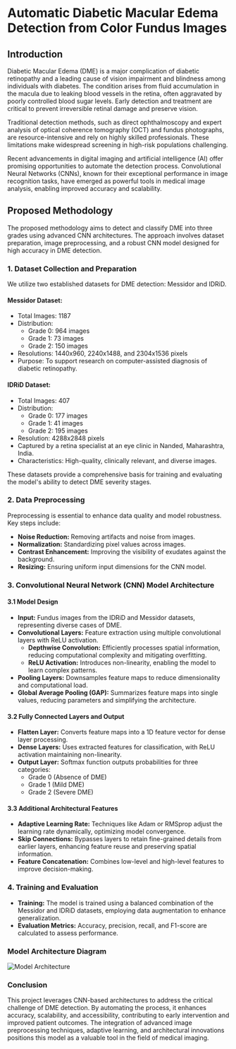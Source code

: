 # Automatic Diabetic Macular Edema Detection from Color Fundus Images

## Introduction
Diabetic Macular Edema (DME) is a major complication of diabetic retinopathy and a leading cause of vision impairment and blindness among individuals with diabetes. The condition arises from fluid accumulation in the macula due to leaking blood vessels in the retina, often aggravated by poorly controlled blood sugar levels. Early detection and treatment are critical to prevent irreversible retinal damage and preserve vision.

Traditional detection methods, such as direct ophthalmoscopy and expert analysis of optical coherence tomography (OCT) and fundus photographs, are resource-intensive and rely on highly skilled professionals. These limitations make widespread screening in high-risk populations challenging.

Recent advancements in digital imaging and artificial intelligence (AI) offer promising opportunities to automate the detection process. Convolutional Neural Networks (CNNs), known for their exceptional performance in image recognition tasks, have emerged as powerful tools in medical image analysis, enabling improved accuracy and scalability.

## Proposed Methodology
The proposed methodology aims to detect and classify DME into three grades using advanced CNN architectures. The approach involves dataset preparation, image preprocessing, and a robust CNN model designed for high accuracy in DME detection.

### 1. Dataset Collection and Preparation
We utilize two established datasets for DME detection: Messidor and IDRiD.

#### Messidor Dataset:
- Total Images: 1187
- Distribution:
  - Grade 0: 964 images
  - Grade 1: 73 images
  - Grade 2: 150 images
- Resolutions: 1440x960, 2240x1488, and 2304x1536 pixels
- Purpose: To support research on computer-assisted diagnosis of diabetic retinopathy.

#### IDRiD Dataset:
- Total Images: 407
- Distribution:
  - Grade 0: 177 images
  - Grade 1: 41 images
  - Grade 2: 195 images
- Resolution: 4288x2848 pixels
- Captured by a retina specialist at an eye clinic in Nanded, Maharashtra, India.
- Characteristics: High-quality, clinically relevant, and diverse images.

These datasets provide a comprehensive basis for training and evaluating the model's ability to detect DME severity stages.

### 2. Data Preprocessing
Preprocessing is essential to enhance data quality and model robustness. Key steps include:
- **Noise Reduction:** Removing artifacts and noise from images.
- **Normalization:** Standardizing pixel values across images.
- **Contrast Enhancement:** Improving the visibility of exudates against the background.
- **Resizing:** Ensuring uniform input dimensions for the CNN model.

### 3. Convolutional Neural Network (CNN) Model Architecture

#### 3.1 Model Design
- **Input:** Fundus images from the IDRiD and Messidor datasets, representing diverse cases of DME.
- **Convolutional Layers:** Feature extraction using multiple convolutional layers with ReLU activation.
  - **Depthwise Convolution:** Efficiently processes spatial information, reducing computational complexity and mitigating overfitting.
  - **ReLU Activation:** Introduces non-linearity, enabling the model to learn complex patterns.
- **Pooling Layers:** Downsamples feature maps to reduce dimensionality and computational load.
- **Global Average Pooling (GAP):** Summarizes feature maps into single values, reducing parameters and simplifying the architecture.

#### 3.2 Fully Connected Layers and Output
- **Flatten Layer:** Converts feature maps into a 1D feature vector for dense layer processing.
- **Dense Layers:** Uses extracted features for classification, with ReLU activation maintaining non-linearity.
- **Output Layer:** Softmax function outputs probabilities for three categories:
  - Grade 0 (Absence of DME)
  - Grade 1 (Mild DME)
  - Grade 2 (Severe DME)

#### 3.3 Additional Architectural Features
- **Adaptive Learning Rate:** Techniques like Adam or RMSprop adjust the learning rate dynamically, optimizing model convergence.
- **Skip Connections:** Bypasses layers to retain fine-grained details from earlier layers, enhancing feature reuse and preserving spatial information.
- **Feature Concatenation:** Combines low-level and high-level features to improve decision-making.

### 4. Training and Evaluation
- **Training:** The model is trained using a balanced combination of the Messidor and IDRiD datasets, employing data augmentation to enhance generalization.
- **Evaluation Metrics:** Accuracy, precision, recall, and F1-score are calculated to assess performance.

### Model Architecture Diagram

![Model Architecture](https://github.com/user-attachments/assets/26301314-9854-4772-8709-2303b8556644)

### Conclusion
This project leverages CNN-based architectures to address the critical challenge of DME detection. By automating the process, it enhances accuracy, scalability, and accessibility, contributing to early intervention and improved patient outcomes. The integration of advanced image preprocessing techniques, adaptive learning, and architectural innovations positions this model as a valuable tool in the field of medical imaging.
